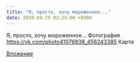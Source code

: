 ```yaml
---
title: "Я, просто, хочу мороженное..."
date: 2018-04-25 03:24:00 +0300
---
```


Я, просто, хочу мороженное...
Фотография
<a class="vk-attach" href="https://vk.com/photo41076938_456243385">https://vk.com/photo41076938_456243385</a>
Карта

<a class="vk-attach" href="https://vk.com/photo41076938_456243385">Вложение</a>
